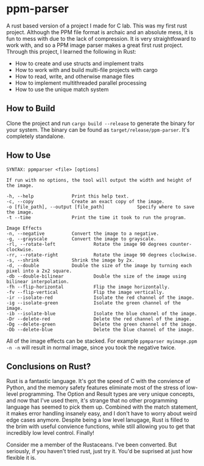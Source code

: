 # ppm-parser

A rust based version of a project I made for C lab. This was my first rust project. Although the PPM file format is archaic and an absolute mess, it is fun to mess with due to the lack of compression. It is very straightfoward to work with, and so a PPM image parser makes a great first rust project. Through this project, I learned the following in Rust:
- How to create and use structs and implement traits
- How to work with and build multi-file projects with cargo
- How to read, write, and otherwise manage files
- How to implement multithreaded parallel processing
- How to use the unique match system

## How to Build
Clone the project and run `cargo build --release` to generate the binary for your system. The binary can be found as `target/release/ppm-parser`. It's completely standalone.

## How to Use
```
SYNTAX: ppmparser <file> [options]

If run with no options, the tool will output the width and height of the image.

-h, --help              Print this help text.
-c, --copy              Create an exact copy of the image.
-o [file_path], --output [file_path]            Specify where to save the image.
-t --time               Print the time it took to run the program.

Image Effects
-n, --negative          Convert the image to a negative.
-g, --grayscale         Convert the image to grayscale.
-rl, --rotate-left              Rotate the image 90 degrees counter-clockwise.
-rr, --rotate-right             Rotate the image 90 degrees clockwise.
-s, --shrink            Shrink the image by 2x.
-d, --double            Double the size of the image by turning each pixel into a 2x2 square.
-db --double-bilinear           Double the size of the image using bilinear interpolation.
-fh --flip-horizontal           Flip the image horizontally.
-fv --flip-vertical             Flip the image vertically.
-ir --isolate-red               Isolate the red channel of the image.
-ig --isolate-green             Isolate the green channel of the image.
-ib --isolate-blue              Isolate the blue channel of the image.
-Dr --delete-red                Delete the red channel of the image.
-Dg --delete-green              Delete the green channel of the image.
-Db --delete-blue               Delete the blue channel of the image.
```

All of the image effects can be stacked. For example `ppmparser myimage.ppm -n -n` will result in normal image, since you took the negative twice.

## Conclusions on Rust?
Rust is a fantastic language. It's got the speed of C with the convience of Python, and the memory safety features eliminate most of the stress of low-level programming. The Option and Result types are very unique concepts, and now that I've used them, it's strange that no other programming language has seemed to pick them up. Combined with the match statement, it makes error handling insanely easy, and I don't have to worry about weird edge cases anymore. Despite being a low level lanugage, Rust is filled to the brim with useful convience functions, while still allowing you to get that incredibly low level control. Finally!

Consider me a member of the Rustaceans. I've been converted. But seriously, if you haven't tried rust, just try it. You'd be suprised at just how flexible it is.
